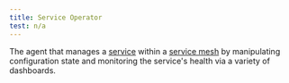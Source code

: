 ```yaml
---
title: Service Operator
test: n/a
---
```


The agent that manages a [service](/docs/reference/glossary/#service) within a [service mesh](/docs/reference/glossary/#service-mesh) by manipulating configuration state
and monitoring the service's health via a variety of dashboards.
